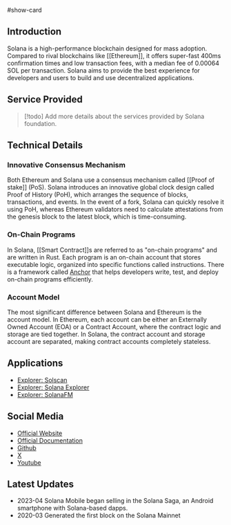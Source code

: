 #show-card 

## Introduction

Solana is a high-performance blockchain designed for mass adoption. Compared to rival blockchains like [[Ethereum]], it offers super-fast 400ms confirmation times and low transaction fees, with a median fee of 0.00064 SOL per transaction. Solana aims to provide the best experience for developers and users to build and use decentralized applications.

## Service Provided

> [!todo]
> Add more details about the services provided by Solana foundation.

## Technical Details

### Innovative Consensus Mechanism

Both Ethereum and Solana use a consensus mechanism called [[Proof of stake]] (PoS). Solana introduces an innovative global clock design called Proof of History (PoH), which arranges the sequence of blocks, transactions, and events. In the event of a fork, Solana can quickly resolve it using PoH, whereas Ethereum validators need to calculate attestations from the genesis block to the latest block, which is time-consuming.

### On-Chain Programs

In Solana, [[Smart Contract]]s are referred to as "on-chain programs" and are written in Rust. Each program is an on-chain account that stores executable logic, organized into specific functions called instructions. There is a framework called [Anchor](https://github.com/coral-xyz/anchor) that helps developers write, test, and deploy on-chain programs efficiently.

### Account Model
The most significant difference between Solana and Ethereum is the account model. In Ethereum, each account can be either an Externally Owned Account (EOA) or a Contract Account, where the contract logic and storage are tied together. In Solana, the contract account and storage account are separated, making contract accounts completely stateless.

## Applications

- [Explorer: Solscan](https://solscan.io/)
- [Explorer: Solana Explorer](https://explorer.solana.com/)
- [Explorer: SolanaFM](https://solana.fm/?cluster=mainnet-alpha)

## Social Media

- [Official Website](https://solana.com/)
- [Official Documentation](https://solana.com/docs)
- [Github](https://github.com/solana-foundation)
- [X](https://x.com/solana)
- [Youtube](https://www.youtube.com/SolanaFndn)

## Latest Updates

- 2023-04 Solana Mobile began selling in the Solana Saga, an Android smartphone with Solana-based dapps.
- 2020-03 Generated the first block on the Solana Mainnet